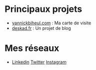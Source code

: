 # Principaux projets
- [yannickbiheul.com](https://www.yannickbiheul.com/) : Ma carte de visite
- [deskad.fr](https://deskad.fr/) : Un projet de blog

# Mes réseaux
- [Linkedin](https://www.linkedin.com/in/yannick-biheul-4451a917b/) [Twitter](https://twitter.com/LeBok29000) [Instagram](https://www.instagram.com/yannickbiheul/)

